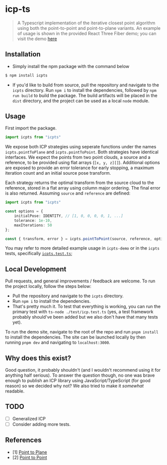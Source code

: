 # icp-ts
> A Typescript implementation of the iterative closest point algorithm using both the point-to-point and point-to-plane variants. An example of usage is shown in the provided React Three Fiber demo; you can visit the demo [here](https://icpts-web.vercel.app/)

## Installation
- Simply install the npm package with the command below
```bash
$ npm install icpts
```

- If you'd like to build from source, pull the repository and navigate to the `icpts` directory. Run `npm i` to install the dependencies, followed by `npm run build` to build the package. The build artifacts will be placed in the `dist` directory, and the project can be used as a local `node` module.  

## Usage
First import the package.

```typescript
import icpts from "icpts"
```

We expose both ICP strategies using seperate functions under the names `icpts.pointToPlane` and `icpts.pointToPoint`. Both strategies have identical interfaces. We expect the points from two point clouds, a source and a reference, to be provided using flat arrays (`[x, y, z][]`). Additional options are exposed to provide an error tolerance for early stopping, a maximum iteration count and an initial source pose transform. 

Each strategy returns the optimal transform from the source cloud to the reference, stored in a flat array using column major ordering. The final error is also returned. Assuming `source` and `reference` are defined:

```typescript
import icpts from "icpts"

const options = {
    initialPose: IDENTITY, // [1, 0, 0, 0, 0, 1, ...]
    tolerance: 1e-10,
    maxIterations: 50
};

const { transform, error } = icpts.pointToPoint(source, reference, options); // or icpts.pointToPlane
```

You may refer to more detailed example usage in `icpts-demo` or in the `icpts` tests, specifically [`icpts.test.ts`](https://github.com/Yyassin/icpts/blob/master/icpts/test/icp.test.ts);

## Local Development
Pull requests, and general improvements / feedback are welcome. To run the project locally, follow the steps below:

- Pull the repository and navigate to the `icpts` directory.
- Run `npm i` to install the dependencies.
- That's pretty much it. To test that everything is working, you can run the primary test with `ts-node ./test/icp.test.ts` (yes, a test framework probably should've been added but we also don't have that many tests yet).

To run the demo site, navigate to the root of the repo and run `pnpm install` to install the dependencies. The site can be launched locally by then running `pnpm dev` and navigating to `localhost:3000`.

## Why does this exist?
Good question, it probably shouldn't (and I wouldn't recommend using it for anything half serious). To answer the question though, no one was brave enough to publish an ICP library using JavaScript/TypeScript (for good reason) so we decided why not? We also tried to make it *somewhat* readable.

## TODO
- [ ] Generalized ICP
- [ ] Consider adding more tests.

## References
- [1] [Point to Plane](https://www.comp.nus.edu.sg/~lowkl/publications/lowk_point-to-plane_icp_techrep.pdf)
- [2] [Point to Point](https://github.com/Yyassin/icpts/blob/master/PAMI-3DLS-1987.pdf)